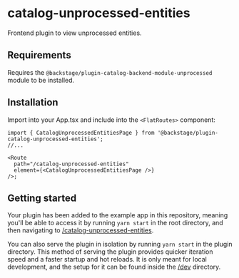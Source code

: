 # catalog-unprocessed-entities

Frontend plugin to view unprocessed entities.

## Requirements

Requires the `@backstage/plugin-catalog-backend-module-unprocessed` module to be installed.

## Installation

Import into your App.tsx and include into the `<FlatRoutes>` component:

```tsx
import { CatalogUnprocessedEntitiesPage } from '@backstage/plugin-catalog-unprocessed-entities';
//...

<Route
  path="/catalog-unprocessed-entities"
  element={<CatalogUnprocessedEntitiesPage />}
/>;
```

## Getting started

Your plugin has been added to the example app in this repository, meaning you'll be able to access it by running `yarn start` in the root directory, and then navigating to [/catalog-unprocessed-entities](http://localhost:3000/catalog-unprocessed-entities).

You can also serve the plugin in isolation by running `yarn start` in the plugin directory.
This method of serving the plugin provides quicker iteration speed and a faster startup and hot reloads.
It is only meant for local development, and the setup for it can be found inside the [/dev](./dev) directory.
